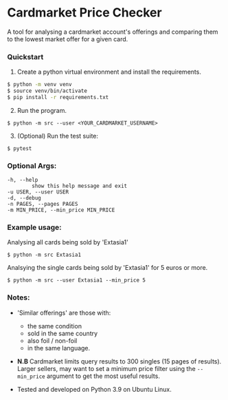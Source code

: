 # Cardmarket Price Checker

A tool for analysing a cardmarket account's offerings and comparing them to the lowest market offer for a given card.

### Quickstart

1. Create a python virtual environment and install the requirements.
```bash
$ python -m venv venv
$ source venv/bin/activate
$ pip install -r requirements.txt
```

2. Run the program.
```
$ python -m src --user <YOUR_CARDMARKET_USERNAME>
```

3. (Optional) Run the test suite:
```
$ pytest
```

### Optional Args:
```
-h, --help
        show this help message and exit
-u USER, --user USER
-d, --debug
-n PAGES, --pages PAGES
-m MIN_PRICE, --min_price MIN_PRICE
```
### Example usage:

Analysing all cards being sold by 'Extasia1'
```
$ python -m src Extasia1
```

Analsying the single cards being sold by 'Extasia1' for 5 euros or more.
```
$ python -m src --user Extasia1 --min_price 5
``` 

### Notes:

- 'Similar offerings' are those with:
    - the same condition
    - sold in the same country
    - also foil / non-foil
    - in the same language.

- **N.B** Cardmarket limits query results to 300 singles (15 pages of results).
        Larger sellers, may want to set a minimum price filter using the ``--min_price``
        argument to get the most useful results.

- Tested and developed on Python 3.9 on Ubuntu Linux.
